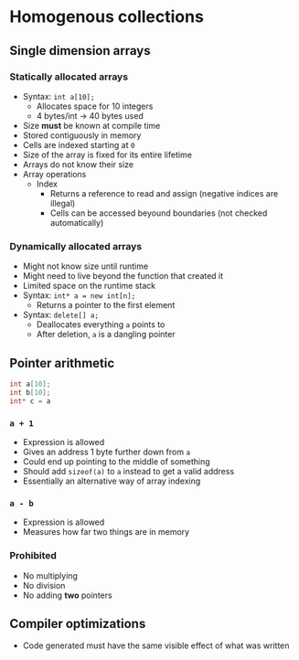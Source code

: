 # Homogenous collections

## Single dimension arrays

### Statically allocated arrays

- Syntax: `int a[10];`
    - Allocates space for 10 integers
    - 4 bytes/int -> 40 bytes used
- Size **must** be known at compile time
- Stored contiguously in memory
- Cells are indexed starting at `0`
- Size of the array is fixed for its entire lifetime
- Arrays do not know their size
- Array operations
    - Index 
        - Returns a reference to read and assign (negative indices are illegal)
        - Cells can be accessed beyound boundaries (not checked automatically)

### Dynamically allocated arrays

- Might not know size until runtime
- Might need to live beyond the function that created it
- Limited space on the runtime stack
- Syntax: `int* a = new int[n];`
    - Returns a pointer to the first element
- Syntax: `delete[] a;`
    - Deallocates everything `a` points to
    - After deletion, `a` is a dangling pointer

## Pointer arithmetic

```C++
int a[10];
int b[10];
int* c = a
```

### `a + 1`

- Expression is allowed
- Gives an address 1 byte further down from `a`
- Could end up pointing to the middle of something
- Should add `sizeof(a)` to `a` instead to get a valid address
- Essentially an alternative way of array indexing

### `a - b`

- Expression is allowed
- Measures how far two things are in memory

### Prohibited

- No multiplying
- No division
- No adding **two** pointers

## Compiler optimizations

- Code generated must have the same visible effect of what was written